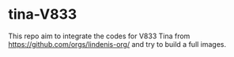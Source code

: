 # tina-V833

This repo aim to integrate the codes for V833 Tina from https://github.com/orgs/lindenis-org/ and try to build a full images.
